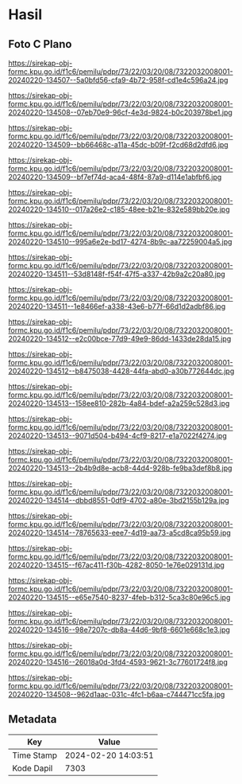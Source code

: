 # Hasil

## Foto C Plano

https://sirekap-obj-formc.kpu.go.id/f1c6/pemilu/pdpr/73/22/03/20/08/7322032008001-20240220-134507--5a0bfd56-cfa9-4b72-958f-cd1e4c596a24.jpg

https://sirekap-obj-formc.kpu.go.id/f1c6/pemilu/pdpr/73/22/03/20/08/7322032008001-20240220-134508--07eb70e9-96cf-4e3d-9824-b0c203978be1.jpg

https://sirekap-obj-formc.kpu.go.id/f1c6/pemilu/pdpr/73/22/03/20/08/7322032008001-20240220-134509--bb66468c-a11a-45dc-b09f-f2cd68d2dfd6.jpg

https://sirekap-obj-formc.kpu.go.id/f1c6/pemilu/pdpr/73/22/03/20/08/7322032008001-20240220-134509--bf7ef74d-aca4-48f4-87a9-d114e1abfbf6.jpg

https://sirekap-obj-formc.kpu.go.id/f1c6/pemilu/pdpr/73/22/03/20/08/7322032008001-20240220-134510--017a26e2-c185-48ee-b21e-832e589bb20e.jpg

https://sirekap-obj-formc.kpu.go.id/f1c6/pemilu/pdpr/73/22/03/20/08/7322032008001-20240220-134510--995a6e2e-bd17-4274-8b9c-aa72259004a5.jpg

https://sirekap-obj-formc.kpu.go.id/f1c6/pemilu/pdpr/73/22/03/20/08/7322032008001-20240220-134511--53d8148f-f54f-47f5-a337-42b9a2c20a80.jpg

https://sirekap-obj-formc.kpu.go.id/f1c6/pemilu/pdpr/73/22/03/20/08/7322032008001-20240220-134511--1e8466ef-a338-43e6-b77f-66d1d2adbf86.jpg

https://sirekap-obj-formc.kpu.go.id/f1c6/pemilu/pdpr/73/22/03/20/08/7322032008001-20240220-134512--e2c00bce-77d9-49e9-86dd-1433de28da15.jpg

https://sirekap-obj-formc.kpu.go.id/f1c6/pemilu/pdpr/73/22/03/20/08/7322032008001-20240220-134512--b8475038-4428-44fa-abd0-a30b772644dc.jpg

https://sirekap-obj-formc.kpu.go.id/f1c6/pemilu/pdpr/73/22/03/20/08/7322032008001-20240220-134513--158ee810-282b-4a84-bdef-a2a259c528d3.jpg

https://sirekap-obj-formc.kpu.go.id/f1c6/pemilu/pdpr/73/22/03/20/08/7322032008001-20240220-134513--9071d504-b494-4cf9-8217-e1a7022f4274.jpg

https://sirekap-obj-formc.kpu.go.id/f1c6/pemilu/pdpr/73/22/03/20/08/7322032008001-20240220-134513--2b4b9d8e-acb8-44d4-928b-fe9ba3def8b8.jpg

https://sirekap-obj-formc.kpu.go.id/f1c6/pemilu/pdpr/73/22/03/20/08/7322032008001-20240220-134514--dbbd8551-0df9-4702-a80e-3bd2155b129a.jpg

https://sirekap-obj-formc.kpu.go.id/f1c6/pemilu/pdpr/73/22/03/20/08/7322032008001-20240220-134514--78765633-eee7-4d19-aa73-a5cd8ca95b59.jpg

https://sirekap-obj-formc.kpu.go.id/f1c6/pemilu/pdpr/73/22/03/20/08/7322032008001-20240220-134515--f67ac411-f30b-4282-8050-1e76e029131d.jpg

https://sirekap-obj-formc.kpu.go.id/f1c6/pemilu/pdpr/73/22/03/20/08/7322032008001-20240220-134515--e65e7540-8237-4feb-b312-5ca3c80e96c5.jpg

https://sirekap-obj-formc.kpu.go.id/f1c6/pemilu/pdpr/73/22/03/20/08/7322032008001-20240220-134516--98e7207c-db8a-44d6-9bf8-6601e668c1e3.jpg

https://sirekap-obj-formc.kpu.go.id/f1c6/pemilu/pdpr/73/22/03/20/08/7322032008001-20240220-134516--26018a0d-3fd4-4593-9621-3c77601724f8.jpg

https://sirekap-obj-formc.kpu.go.id/f1c6/pemilu/pdpr/73/22/03/20/08/7322032008001-20240220-134508--962d1aac-031c-4fc1-b6aa-c744471cc5fa.jpg


## Metadata

| Key        | Value               |
| ---------- | ------------------- |
| Time Stamp | 2024-02-20 14:03:51 |
| Kode Dapil | 7303                |



